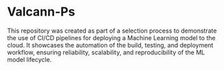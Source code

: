 # Valcann-Ps
This repository was created as part of a selection process to demonstrate the use of CI/CD pipelines for deploying a Machine Learning model to the cloud. It showcases the automation of the build, testing, and deployment workflow, ensuring reliability, scalability, and reproducibility of the ML model lifecycle.
